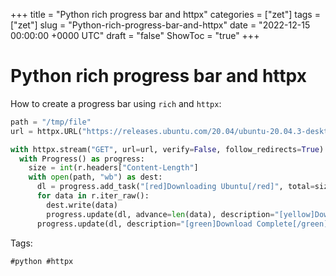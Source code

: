 +++
title = "Python rich progress bar and httpx"
categories = ["zet"]
tags = ["zet"]
slug = "Python-rich-progress-bar-and-httpx"
date = "2022-12-15 00:00:00 +0000 UTC"
draft = "false"
ShowToc = "true"
+++

# Python rich progress bar and httpx

How to create a progress bar using `rich` and `httpx`:

```python
path = "/tmp/file"
url = httpx.URL("https://releases.ubuntu.com/20.04/ubuntu-20.04.3-desktop-amd64.iso")

with httpx.stream("GET", url=url, verify=False, follow_redirects=True) as r:
  with Progress() as progress:
    size = int(r.headers["Content-Length"]
    with open(path, "wb") as dest:
      dl = progress.add_task("[red]Downloading Ubuntu[/red]", total=size)
      for data in r.iter_raw():
        dest.write(data)
        progress.update(dl, advance=len(data), description="[yellow]Downloading...[/yellow]")
      progress.update(dl, description="[green]Download Complete[/green]")
```

Tags:

    #python #httpx

